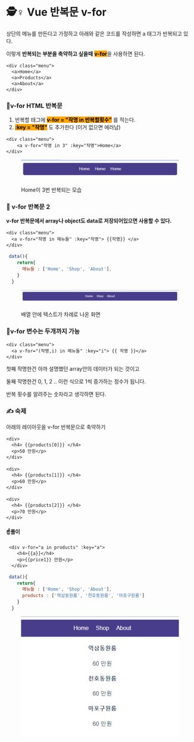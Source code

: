# 🕵♀ Vue 반복문 v-for

상단의 메뉴를 만든다고 가정하고 아래와 같은 코드를 작성하면 a 태그가 반복되고 있다.

이렇게 **반복되는 부분을 축약하고 싶을때** <mark style="background-color:orange;">**v-for**</mark>을 사용하면 된다.

```markup
<div class="menu">
  <a>Home</a>
  <a>Products</a>
  <a>About</a>
</div>
```





### 🙂v-for HTML 반복문



1. 반복할 태그에 <mark style="background-color:orange;">**v-for = "작명 in 반복할횟수"**</mark> 를 적는다.
2. <mark style="background-color:orange;">**:key = "작명"**</mark> 도 추가한다 (이거 없으면 에러남)

```markup
<div class="menu">
    <a v-for="작명 in 3" :key="작명">Home</a>
</div>
```

<div align="left">

<figure><img src=".gitbook/assets/image (2).png" alt=""><figcaption><p>Home이 3번 반복되는 모습</p></figcaption></figure>

</div>





### 🙂 v-for 반복문 2

**v-for 반복문에서 array나 object도 data로 저장되어있으면 사용할 수 있다.**

```markup
<div class="menu">
  <a v-for="작명 in 메뉴들" :key="작명"> {{작명}} </a>
</div>
```

```javascript
 data(){
    return{
      메뉴들 : ['Home', 'Shop', 'About'],
    }
  }
```

<div align="left">

<figure><img src=".gitbook/assets/image (1) (1).png" alt=""><figcaption><p>배열 안에 텍스트가 차례로 나온 화면</p></figcaption></figure>

</div>





### 🙂v-for 변수는 두개까지 가능

```markup
<div class="menu">
  <a v-for="(작명,i) in 메뉴들" :key="i"> {{ 작명 }}</a>
</div>
```

첫째 작명한건 아까 설명했던 array안의 데이터가 되는 것이고

둘째 작명한건 0, 1, 2 .. 이런 식으로 1씩 증가하는 정수가 됩니다.

반복 횟수를 알려주는 숫자라고  생각하면 된다.





### ✍️ 숙제

아래의 레이아웃을 v-for 반복문으로 축약하기

```markup
<div>
  <h4> {{products[0]}} </h4>
  <p>50 만원</p>
</div>

<div>
  <h4> {{products[1]}} </h4>
  <p>60 만원</p>
</div>

<div>
  <h4> {{products[2]}} </h4>
  <p>70 만원</p>
</div>
```



#### ☝️풀이

```markup
 <div v-for="a in products" :key="a">
    <h4>{{a}}</h4>
    <p>{{price1}} 만원</p>
  </div>
```

```javascript
 data(){
    return{
      메뉴들 : ['Home', 'Shop', 'About'],
      products : ['역삼동원룸', '천호동원룸', '마포구원룸']
    }
  }
```

<div align="left">

<figure><img src=".gitbook/assets/image (1).png" alt=""><figcaption></figcaption></figure>

</div>
